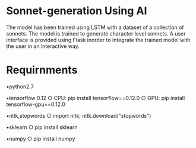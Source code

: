 # Sonnet-generation Using AI
The model has been trained using LSTM with a dataset of a collection of sonnets. The model is trained to generate character level sonnets. A user interface is provided using Flask inorder to integrate the trained model with the user in an interactive way.

# Requirnments
•python2.7

•tensorflow 0.12
  ○ CPU: pip install tensorflow==0.12.0
  ○ GPU: pip install tensorflow-gpu==0.12.0
  
•nltk,stopwords
  ○ import nltk; nltk.download("stopwords")
  
•sklearn
  ○ pip install sklearn
  
•numpy
  ○ pip install numpy

